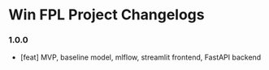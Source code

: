 # Win FPL Project Changelogs

### 1.0.0

- [feat] MVP, baseline model, mlflow, streamlit frontend, FastAPI backend